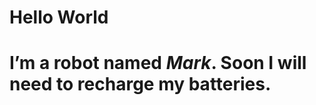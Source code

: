 <!DOCTYPE html>
<html>
<body>
<h1>Hello World<h1>
<p>I’m a robot named <i>Mark</i>. Soon I will need to recharge my batteries.</p>
<body>
</html>
